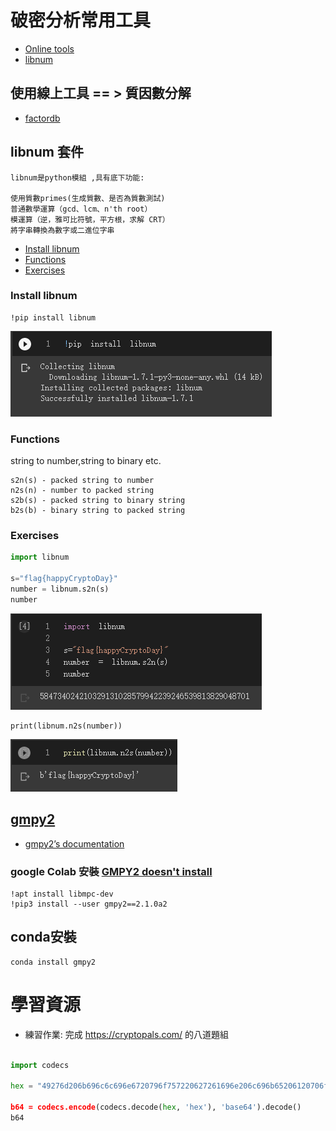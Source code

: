 # 破密分析常用工具
- [Online tools](https://github.com/JimLi999/CS2021/tree/main/CTF/20210923/%E7%8F%BE%E4%BB%A3%E5%AF%86%E7%A2%BC%E4%B9%8B%E7%A0%B4%E5%AF%86%E5%88%86%E6%9E%90#%E4%BD%BF%E7%94%A8%E7%B7%9A%E4%B8%8A%E5%B7%A5%E5%85%B7---%E8%B3%AA%E5%9B%A0%E6%95%B8%E5%88%86%E8%A7%A3)
- [libnum](https://github.com/JimLi999/CS2021/tree/main/CTF/20210923/%E7%8F%BE%E4%BB%A3%E5%AF%86%E7%A2%BC%E4%B9%8B%E7%A0%B4%E5%AF%86%E5%88%86%E6%9E%90#libnum-%E5%A5%97%E4%BB%B6)

## 使用線上工具 == > 質因數分解    
- [factordb](http://factordb.com/)

## libnum 套件
```
libnum是python模組 ,具有底下功能:

使用質數primes(生成質數、是否為質數測試)
普通數學運算（gcd、lcm、n'th root）
模運算（逆，雅可比符號，平方根，求解 CRT）
將字串轉換為數字或二進位字串
```
- [Install libnum](https://github.com/JimLi999/CS2021/tree/main/CTF/20210923/%E7%8F%BE%E4%BB%A3%E5%AF%86%E7%A2%BC%E4%B9%8B%E7%A0%B4%E5%AF%86%E5%88%86%E6%9E%90#Install-libnum)
- [Functions](https://github.com/JimLi999/CS2021/tree/main/CTF/20210923/%E7%8F%BE%E4%BB%A3%E5%AF%86%E7%A2%BC%E4%B9%8B%E7%A0%B4%E5%AF%86%E5%88%86%E6%9E%90#functions)
- [Exercises](https://github.com/JimLi999/CS2021/tree/main/CTF/20210923/%E7%8F%BE%E4%BB%A3%E5%AF%86%E7%A2%BC%E4%B9%8B%E7%A0%B4%E5%AF%86%E5%88%86%E6%9E%90#exercises)

### Install libnum
```
!pip install libnum
```
![result](./libnum_install.PNG)

### Functions
string to number,string to binary etc.
```
s2n(s) - packed string to number
n2s(n) - number to packed string
s2b(s) - packed string to binary string
b2s(b) - binary string to packed string
```

### Exercises
```python
import libnum

s="flag{happyCryptoDay}"
number = libnum.s2n(s)
number
```
![result](./libnum_String2Number.PNG)

```
print(libnum.n2s(number))
```
![result](./libnum_Number2String.PNG)


## [gmpy2]()

- [gmpy2’s documentation](https://gmpy2.readthedocs.io/en/latest/)

### google Colab 安裝 [GMPY2 doesn't install](https://stackoverflow.com/questions/50474091/gmpy2-doesnt-install)
```
!apt install libmpc-dev
!pip3 install --user gmpy2==2.1.0a2
```
## conda安裝
```
conda install gmpy2
```

# 學習資源

- 練習作業: 完成 https://cryptopals.com/ 的八道題組

```python

import codecs

hex = "49276d206b696c6c696e6720796f757220627261696e206c696b65206120706f69736f6e6f7573206d757368726f6f6d“

b64 = codecs.encode(codecs.decode(hex, 'hex'), 'base64').decode()
b64
```